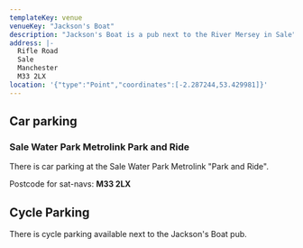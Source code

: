 ```yaml
---
templateKey: venue
venueKey: "Jackson's Boat"
description: "Jackson's Boat is a pub next to the River Mersey in Sale"
address: |-
  Rifle Road
  Sale
  Manchester
  M33 2LX
location: '{"type":"Point","coordinates":[-2.287244,53.429981]}'
---
```

## Car parking

### Sale Water Park Metrolink Park and Ride

There is car parking at the Sale Water Park Metrolink "Park and Ride".

Postcode for sat-navs: **M33 2LX**

## Cycle Parking

There is cycle parking available next to the Jackson's Boat pub.
